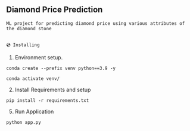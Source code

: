 ## Diamond Price Prediction

    ML project for predicting diamond price using various attributes of the diamond stone
    

    💿 Installing

1. Environment setup.
```
conda create --prefix venv python==3.9 -y
```
```
conda activate venv/
````
2. Install Requirements and setup
```
pip install -r requirements.txt
```
5. Run Application
```
python app.py
```